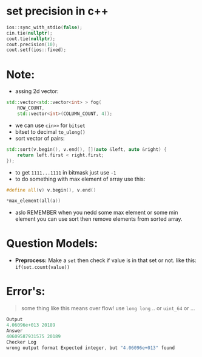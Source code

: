 # set precision in c++

```c++
ios::sync_with_stdio(false);
cin.tie(nullptr);
cout.tie(nullptr);
cout.precision(10);
cout.setf(ios::fixed);
```

# Note:
- assing 2d vector: 
```c++
std::vector<std::vector<int> > fog(
    ROW_COUNT,
    std::vector<int>(COLUMN_COUNT, 4));
```
- we can use `cin>>` for `bitset`
- bitset to decimal `to_ulong()`
- sort vector of pairs:   
```c++
std::sort(v.begin(), v.end(), [](auto &left, auto &right) {
    return left.first < right.first;
});
```
- to get `1111...1111` in bitmask just use `-1`
- to do something with max element of array use this: 
```c++
#define all(v) v.begin(), v.end()

*max_element(all(a))
```
- aslo REMEMBER when you nedd some max element or some min element you can use sort then remove elements from sorted array.

# Question Models:

- **Preprocess:** Make a `set` then check if value is in that set or not. like this: `if(set.count(value))`

# Error's:

> some thing like this means over flow! use `long long` .. or `uint_64` or ...

```c++
Output
4.06096e+013 20189
Answer
40609587931575 20189
Checker Log
wrong output format Expected integer, but "4.06096e+013" found
```
